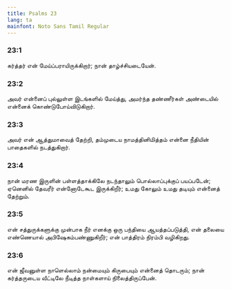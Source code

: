 ```yaml
---
title: Psalms 23
lang: ta
mainfont: Noto Sans Tamil Regular
---
```


###  23:1

கர்த்தர் என் மேய்ப்பராயிருக்கிறார்; நான் தாழ்ச்சியடையேன்.

###  23:2

அவர் என்னைப் புல்லுள்ள இடங்களில் மேய்த்து, அமர்ந்த தண்ணீர்கள் அண்டையில் என்னைக் கொண்டுபோய்விடுகிறார்.

###  23:3

அவர் என் ஆத்துமாவைத் தேற்றி, தம்முடைய நாமத்தினிமித்தம் என்னை நீதியின் பாதைகளில் நடத்துகிறார்.

###  23:4

நான் மரண இருளின் பள்ளத்தாக்கிலே நடந்தாலும் பொல்லாப்புக்குப் பயப்படேன்; ஏனெனில் தேவரீர் என்னோடேகூட இருக்கிறீர்; உமது கோலும் உமது தடியும் என்னைத் தேற்றும்.

###  23:5

என் சத்துருக்களுக்கு முன்பாக நீர் எனக்கு ஒரு பந்தியை ஆயத்தப்படுத்தி, என் தலையை எண்ணெயால் அபிஷேகம்பண்ணுகிறீர்; என் பாத்திரம் நிரம்பி வழிகிறது.

###  23:6

என் ஜீவனுள்ள நாளெல்லாம் நன்மையும் கிருபையும் என்னைத் தொடரும்; நான் கர்த்தருடைய வீட்டிலே நீடித்த நாள்களாய் நிலைத்திருப்பேன்.

